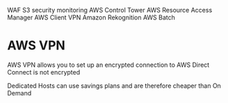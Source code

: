 WAF
S3 security monitoring
AWS Control Tower
AWS Resource Access Manager
AWS Client VPN
Amazon Rekognition
AWS Batch


# AWS VPN
AWS VPN allows you to set up an encrypted connection to AWS
Direct Connect is not encrypted


Dedicated Hosts can use savings plans and are therefore cheaper than On Demand
